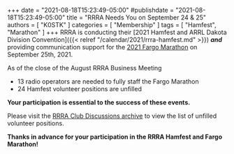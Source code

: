 +++
date = "2021-08-18T15:23:49-05:00"
#publishdate = "2021-08-18T15:23:49-05:00"
title = "RRRA Needs You on September 24 & 25"
authors = [ "K0STK" ]
categories = [ "Membership" ]
tags = [ "Hamfest", "Marathon" ]
+++
RRRA is conducting their
[2021 Hamfest and ARRL Dakota Division Convention]({{< relref "/calendar/2021/rrra-hamfest.md" >}})
***and*** providing communication support for the
[2021 Fargo Marathon]()
on September 25th, 2021.

As of the close of the August RRRA Business Meeting

* 13 radio operators are needed to fully staff the Fargo Marathon
* 24 Hamfest volunteer positions are unfilled

**Your participation is essential to the success of these events.**

Please visit the
[RRRA Club Discussions archive](https://lists.rrra.org/pipermail/rrra/2021-August/001147.html)
to view the list of unfilled volunteer positions.

**Thanks in advance for your participation in the RRRA Hamfest and
Fargo Marathon!**
<!--more-->
